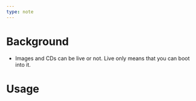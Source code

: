 ```yaml
---
type: note
---
```

# Background
- Images and CDs can be live or not. Live only means that you can boot into it. 

# Usage